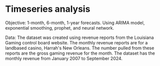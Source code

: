 # Timeseries analysis 

Objective: 1-month, 6-month, 1-year forecasts. Using ARIMA model, exponential smoothing, prophet, and neural network. 

Data: The dataset was created using revenue reports from the Louisiana Gaming control board website. The monthly revenue reports are for a landbased casino, Harrah's New Orleans. The number pulled from these reports are the gross gaming revenue for the month. The dataset has the monthly revenue from January 2007 to September 2024. 












